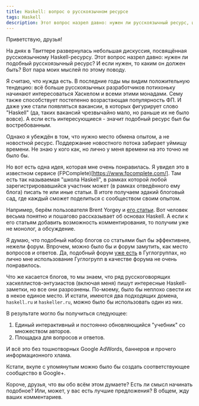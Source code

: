 ```yaml
---
title: Haskell: вопрос о русскоязычном ресурсе
tags: Haskell
description: Этот вопрос назрел давно: нужен ли русскоязычный ресурс, целиком и полностью посвящённый языку Haskell? Мои две копейки.
---
```


Приветствую, друзья!

На днях в Твиттере развернулась небольшая дискуссия, посвящённая русскоязычному Haskell-ресурсу. Этот вопрос назрел давно: нужен ли подобный русскоязычный ресурс? И если нужен, то каким он должен быть? Вот пара моих мыслей по этому поводу.

Я считаю, что нужда есть. В последние годы мы видим положительную тендецию: всё больше русскоязычных разработчиков потихоньку начинают интересоваться Хаскелом и всеми этими монадами. Сему также способствует постепенно возрастающая популярность ФП. И даже уже стали появляться вакансии, в которых фигурирует слово "Haskell" (да, таких вакансий чрезвычайно мало, но раньше их не было вовсе). А если есть интересующиеся - значит подобный ресурс был бы востребованным.

Однако я убеждён в том, что нужно место обмена опытом, а не новостной ресурс. Поддержание новостного потока забирает уймищу времени. Не знаю у кого как, но лично у меня времени на это точно не было бы.

Но вот есть одна идея, которая мне очень понравилась. Я увидел это в известном сервисе (FPComplete)[https://www.fpcomplete.com/]. Там есть так называемая "школа Haskell", в рамках которой любой зарегистрировавшийся участник может (в рамках отведённого ему блога) писать те или иные статьи. В итоге получаем эдакий блоговый сад, где каждый сможет поделиться с сообществом своим опытом.

Например, берём пользователя Brent Yorgey и [его статьи](https://www.fpcomplete.com/user/byorgey/introduction-to-haskell). Вот человек весьма понятно и пошагово рассказывает об основах Haskell. А если к его статьям добавить возможность комментирования, то получим уже не монолог, а обсуждение. 

Я думаю, что подобный набор блогов со статьями был бы эффективнее, нежели форум. Впрочем, можно было бы и форум замутить, как место вопросов и ответов. Да, подобный форум [уже есть](https://groups.google.com/forum/#!forum/haskell-russian) в Гуглогруппах, но лично мне использование Гуглогрупп в качестве форума не очень понравилось. 

Что же касается блогов, то мы знаем, что ряд русскоговорящих хаскеллистов-энтузиастов (включая меня) пишут интересные Haskell-заметки, но все они разрознены. По-моему, было бы неплохо свести их в некое единое место. И кстати, имеются два подходящих домена, `haskell.ru` и `haskeller.ru`, можно было бы использовать один из них.

В результате могло бы получиться следующее:

1. Единый интерактивный и постоянно обновляющийся "учебник" со множеством авторов.
2. Площадка для вопросов и ответов.

И всё это без тошнотворных Google AdWords, баннеров и прочего информационного хлама.

Кстати, вкупе с упомянутым можно было бы создать соответствующее сообщество в Google+.

Короче, друзья, что вы обо всём этом думаете? Есть ли смысл начинать подобное? Или, может, у вас есть лучшие предложения? В общем, жду ваших комментариев.

